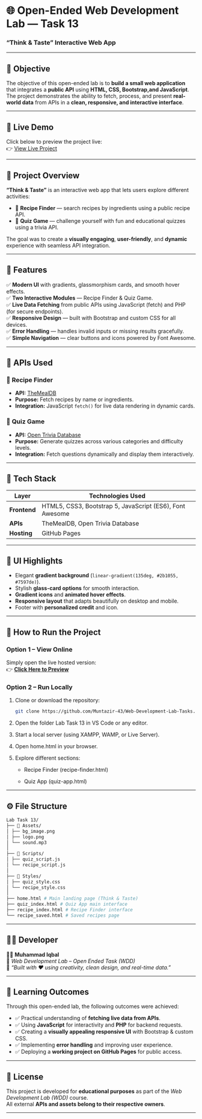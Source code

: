 # 🌐 Open-Ended Web Development Lab — Task 13  
### **“Think & Taste” Interactive Web App**

---

## 🎯 **Objective**
The objective of this open-ended lab is to **build a small web application** that integrates a **public API** using **HTML, CSS, Bootstrap,and JavaScript**.  
The project demonstrates the ability to fetch, process, and present **real-world data** from APIs in a **clean, responsive, and interactive interface**.

---

## 🔗 Live Demo

Click below to preview the project live:  
👉 [View Live Project](https://muhammadiqbal009.github.io/Web_Design_and_Development_Course_2022-SE-42/Lab_Task_13/home.html)  

---

## 🧠 **Project Overview**

**“Think & Taste”** is an interactive web app that lets users explore different activities:
- 🍲 **Recipe Finder** — search recipes by ingredients using a public recipe API.  
- 🧩 **Quiz Game** — challenge yourself with fun and educational quizzes using a trivia API.  

The goal was to create a **visually engaging**, **user-friendly**, and **dynamic** experience with seamless API integration.

---

## 🚀 **Features**
✅ **Modern UI** with gradients, glassmorphism cards, and smooth hover effects.  
✅ **Two Interactive Modules** — Recipe Finder & Quiz Game.  
✅ **Live Data Fetching** from public APIs using JavaScript (fetch) and PHP (for secure endpoints).  
✅ **Responsive Design** — built with Bootstrap and custom CSS for all devices.  
✅ **Error Handling** — handles invalid inputs or missing results gracefully.  
✅ **Simple Navigation** — clear buttons and icons powered by Font Awesome.  

---

## 🔌 **APIs Used**

### 🍴 **Recipe Finder**
- **API:** [TheMealDB](https://www.themealdb.com/api.php)  
- **Purpose:** Fetch recipes by name or ingredients.  
- **Integration:** JavaScript `fetch()` for live data rendering in dynamic cards.  

### 🧠 **Quiz Game**
- **API:** [Open Trivia Database](https://opentdb.com/api_config.php)  
- **Purpose:** Generate quizzes across various categories and difficulty levels.  
- **Integration:** Fetch questions dynamically and display them interactively.  

---

## 🧩 **Tech Stack**

| Layer | Technologies Used |
|-------|--------------------|
| **Frontend** | HTML5, CSS3, Bootstrap 5, JavaScript (ES6), Font Awesome |
| **APIs** | TheMealDB, Open Trivia Database |
| **Hosting** | GitHub Pages |

---

## 📱 **UI Highlights**
- Elegant **gradient background** (`linear-gradient(135deg, #2b1055, #7597de)`).
- Stylish **glass-card options** for smooth interaction.
- **Gradient icons** and **animated hover effects**.
- **Responsive layout** that adapts beautifully on desktop and mobile.
- Footer with **personalized credit** and icon.

---

## 🧭 **How to Run the Project**

### **Option 1 – View Online**
Simply open the live hosted version:  
👉 [**Click Here to Preview**](https://muhammadiqbal009.github.io/Web_Design_and_Development_Course_2022-SE-42/Lab_Task_13/home.html)

### **Option 2 – Run Locally**
1. Clone or download the repository:  
   ```bash
   git clone https://github.com/Muntazir-43/Web-Development-Lab-Tasks.git
   ```

2. Open the folder Lab Task 13 in VS Code or any editor.

3. Start a local server (using XAMPP, WAMP, or Live Server).

4. Open home.html in your browser.

5. Explore different sections:

   - Recipe Finder (recipe-finder.html)

   - Quiz App (quiz-app.html)

---

## ⚙️ **File Structure**
```bash
Lab Task 13/
├── 📁 Assets/
│ ├── bg_image.png
│ ├── logo.png
│ └── sound.mp3
│
├── 📁 Scripts/
│ ├── quiz_script.js
│ └── recipe_script.js
│
├── 📁 Styles/
│ ├── quiz_style.css
│ └── recipe_style.css
│
├── home.html # Main landing page (Think & Taste)
├── quiz_index.html # Quiz App main interface
├── recipe_index.html # Recipe Finder interface
└── recipe_saved.html # Saved recipes page
```

---

## 🧑‍💻 **Developer**

👨‍🎨 **Muhammad Iqbal**  
📍 *Web Development Lab – Open Ended Task (WDD)*  
💬 *“Built with ❤️ using creativity, clean design, and real-time data.”*

---

## 🏁 **Learning Outcomes**

Through this open-ended lab, the following outcomes were achieved:

- ✅ Practical understanding of **fetching live data from APIs**.  
- ✅ Using **JavaScript** for interactivity and **PHP** for backend requests.  
- ✅ Creating a **visually appealing responsive UI** with Bootstrap & custom CSS.  
- ✅ Implementing **error handling** and improving user experience.  
- ✅ Deploying a **working project on GitHub Pages** for public access.

---

## 📜 **License**

This project is developed for **educational purposes** as part of the *Web Development Lab (WDD)* course.  
All external **APIs and assets belong to their respective owners**.

---
